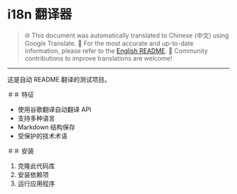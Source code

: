 # i18n 翻译器

> 🌐 This document was automatically translated to Chinese (中文) using Google Translate.
> 📝 For the most accurate and up-to-date information, please refer to the [English README](README.md).
> 🤝 Community contributions to improve translations are welcome!

---

这是自动 README 翻译的测试项目。

＃＃ 特征

- 使用谷歌翻译自动翻译 API
- 支持多种语言
- Markdown 结构保存
- 受保护的技术术语

＃＃ 安装

1. 克隆此代码库
2. 安装依赖项
3. 运行应用程序
